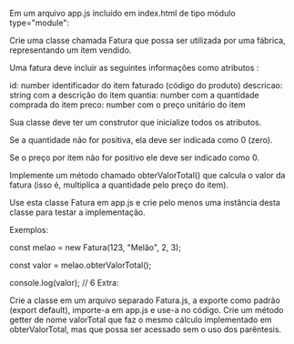 Em um arquivo app.js incluído em index.html de tipo módulo type="module":

Crie uma classe chamada Fatura que possa ser utilizada por uma fábrica, representando um item vendido.

Uma fatura deve incluir as seguintes informações como atributos :

id: number identificador do item faturado (código do produto)
descricao: string com a descrição do item
quantia: number com a quantidade comprada do item
preco: number com o preço unitário do item

Sua classe deve ter um construtor que inicialize todos os atributos.

Se a quantidade não for positiva, ela deve ser indicada como 0 (zero).

Se o preço por item não for positivo ele deve ser indicado como 0.

Implemente um método chamado obterValorTotal() que calcula o valor da fatura (isso é, multiplica a quantidade pelo preço do item).

Use esta classe Fatura em app.js e crie pelo menos uma instância desta classe para testar a implementação.

Exemplos:

const melao = new Fatura(123, "Melão", 2, 3);

const valor = melao.obterValorTotal();

console.log(valor); // 6
Extra:

Crie a classe em um arquivo separado Fatura.js, a exporte como padrão (export default), importe-a em app.js e use-a no código.
Crie um método getter de nome valorTotal que faz o mesmo cálculo implementado em obterValorTotal, mas que possa ser acessado sem o uso dos parêntesis.